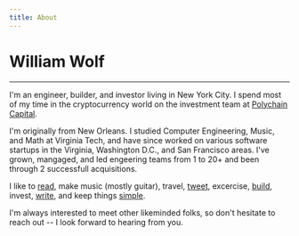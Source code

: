 ```yaml
---
title: About
---
```


# William Wolf

------------------

I'm an engineer, builder, and investor living in New York City.
I spend most of my time in the cryptocurrency world on the investment team
at [Polychain Capital](https://polychain.capital).

I'm originally from New Orleans. I studied Computer Engineering, Music, and Math at Virginia Tech,
and have since worked on various software startups in the Virginia, Washington D.C.,
and San Francisco areas. I've grown, mangaged, and led engeering teams from 1 to 20+ and
been through 2 successfull acquisitions.

I like to
[read](/reading.html),
make music (mostly guitar),
travel,
[tweet](https://twitter.com/throughnothing),
excercise,
[build](https://github.com/throughnothing),
invest,
[write](writing.html),
and keep things [simple](https://www.goodreads.com/quotes/897002-our-life-is-frittered-away-by-detail-simplicity-simplicity-simplicity-i).

I'm always interested to meet other likeminded folks, so don't hesitate to reach out -- I look forward to hearing from you.

